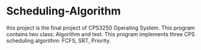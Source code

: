 # Scheduling-Algorithm
this project is the final project of CPS3250 Operating System.
This program contains two class: Algorithm and test.
This program implements three CPS scheduling algorithm: FCFS, SRT, Priority.
